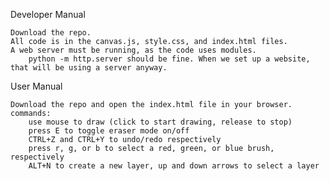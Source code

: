 Developer Manual

    Download the repo.
    All code is in the canvas.js, style.css, and index.html files.
    A web server must be running, as the code uses modules. 
        python -m http.server should be fine. When we set up a website, that will be using a server anyway.

User Manual

    Download the repo and open the index.html file in your browser.
    commands:
        use mouse to draw (click to start drawing, release to stop)
        press E to toggle eraser mode on/off
        CTRL+Z and CTRL+Y to undo/redo respectively
        press r, g, or b to select a red, green, or blue brush, respectively
        ALT+N to create a new layer, up and down arrows to select a layer
